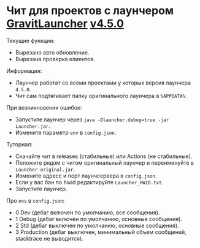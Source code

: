 # Чит для проектов с лаунчером [GravitLauncher](https://launcher.gravit.pro) [v4.5.0](https://github.com/GravitLauncher/Launcher/releases/tag/v4.5.0)

Текущие функции:
  - Вырезано авто обновление.
  - Вырезана проверка клиентов.

Информация:
  - Лаунчер работат со всеми проектами у которых версия лаунчера `4.5.0`.
  - Чит сам подтягивает папку оригинального лаунчера в `%APPDATA%`.
 
При возникновении ошибок:
  - Запустите лаунчер через `java -Dlauncher.debug=true -jar Launcher.jar`.
  - Измените параметр `env` в `config.json`.

Туториал:
  - Скачайте чит в releases (стабильные) или Actions (не стабильные).
  - Положите рядом с читом оригинальный лаунчер и переименуйте в `Launcher-original.jar`.
  - Измените адресс и порт лаунчсервера в `config.json`.
  - Если у вас бан по hwid редактируйте `Launcher_HWID.txt`.
  - Запустите лаунчер.


Про `env` в `config.json`:
  - 0 Dev (дебаг включен по умолчанию, все сообщения).
  - 1 Debug (дебаг включен по умолчанию, основные сообщения).
  - 2 Std (дебаг выключен по умолчанию, основные сообщения).
  - 3 Production (дебаг выключен, минимальный объем сообщений, stacktrace не выводится).
